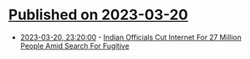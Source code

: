 # [Published on 2023-03-20](index.md)

* [2023-03-20, 23:20:00](https://tech.slashdot.org/story/23/03/20/2044209/indian-officials-cut-internet-for-27-million-people-amid-search-for-fugitive?utm_source=rss1.0mainlinkanon&utm_medium=feed) - [Indian Officials Cut Internet For 27 Million People Amid Search For Fugitive](https://tech.slashdot.org/story/23/03/20/2044209/indian-officials-cut-internet-for-27-million-people-amid-search-for-fugitive?utm_source=rss1.0mainlinkanon&utm_medium=feed)
